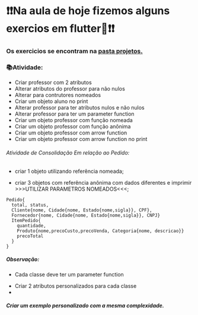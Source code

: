 # ❗❗Na aula de hoje fizemos alguns exercios em flutter🔵❗❗

### Os exercicios se encontram na [pasta projetos.](https://github.com/caduHD4/Mobile-IFPR/tree/main/Projetos/flutter_application_1/lib/classes)

### 📚Atividade:
* Criar professor com 2 atributos
* Alterar atributos do professor para não nulos
* Alterar para contrutores nomeados
* Criar um objeto aluno no print
* Alterar professor para ter atributos nulos e não nulos
* Alterar professor para ter um parameter function
* Criar um objeto professor com função nomeada
* Criar um objeto professor com função anônima
* Criar um objeto professor com arrow function
* Criar um objeto professor com arrow function no print

###### Atividade de Consolidação Em relação ao Pedido:
* criar 1 objeto utilizando referência nomeada;
- criar 3 objetos com referência anônima com dados diferentes e imprimir >>>UTILIZAR PARAMETROS NOMEADOS<<<;

```
Pedido{
  total, status,
  Cliente{nome, Cidade{nome, Estado{nome,sigla}}, CPF}, 
  Fornecedor{nome, Cidade{nome, Estado{nome,sigla}}, CNPJ} 
  ItemPedido{
    quantidade,
    Produto{nome,precoCusto,precoVenda, Categoria{nome, descricao}}
    precoTotal
  }
}
```

##### Observação:
* Cada classe deve ter um parameter function 
- Criar 2 atributos personalizados para cada classe
- 
##### Criar um exemplo personalizado com a mesma complexidade.


